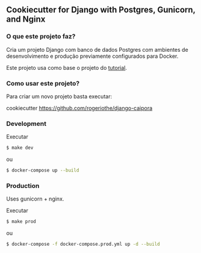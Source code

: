 ## Cookiecutter for Django with Postgres, Gunicorn, and Nginx

### O que este projeto faz?

Cria um projeto Django com banco de dados Postgres com ambientes de desenvolvimento e produção previamente configurados para Docker.

Este projeto usa como base o projeto do [tutorial](https://testdriven.io/dockerizing-django-with-postgres-gunicorn-and-nginx).

### Como usar este projeto?

Para criar um novo projeto basta executar:

cookiecutter https://github.com/rogeriothe/django-caipora

### Development

Executar

```sh
$ make dev
```
ou

```sh
$ docker-compose up --build
```

### Production

Uses gunicorn + nginx.

Executar

```sh
$ make prod
```
ou

```sh
$ docker-compose -f docker-compose.prod.yml up -d --build
```
